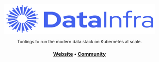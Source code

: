 <p align="center">
  <span">
    <a target="_blank"><img src="https://raw.githubusercontent.com/datainfrahq/.github/main/images/logo.svg" alt="DataInfra" width="500" height="100" /></a>
</p>

<p align="center">
Toolings to run the modern data stack on Kubernetes at scale.
</p>
<h3 align="center">
    <b><a href="https://datainfra.io/">Website</a></b>
  •
  <b><a href="https://launchpass.com/datainfra-workspace">Community</a></b>
</h3>
